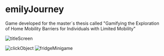 # emilyJourney

Game developed for the master´s thesis called "Gamifying the Exploration of Home Mobility Barriers for Individuals with Limited Mobility"



![titleScreen](https://github.com/user-attachments/assets/f68083d3-7225-4b83-8cf6-74cd34af83f2)


![clickObject](https://github.com/user-attachments/assets/fd10b676-90bf-44ae-8c3f-ba2f8a731a3f)
![fridgeMinigame](https://github.com/user-attachments/assets/a5d97241-b41e-47b8-90b9-a2eb3c04598f)
